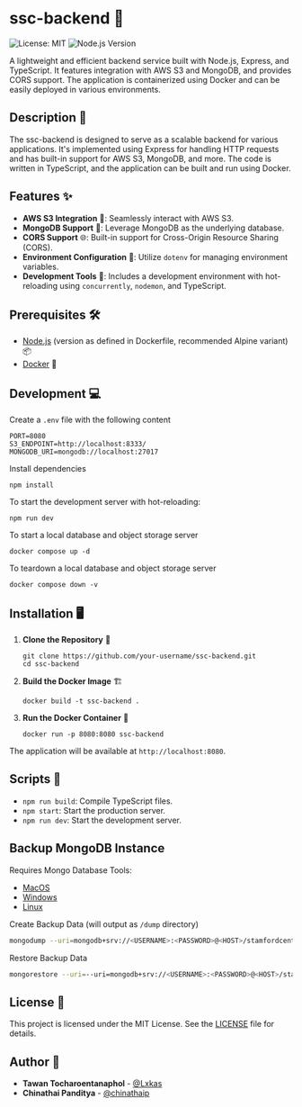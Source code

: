 # ssc-backend 🚀

![License: MIT](https://img.shields.io/badge/License-MIT-blue.svg?style=for-the-badge)
![Node.js Version](https://img.shields.io/badge/node-%3E%3D14.0.0-brightgreen?style=for-the-badge)

A lightweight and efficient backend service built with Node.js, Express, and TypeScript. It features integration with AWS S3 and MongoDB, and provides CORS support. The application is containerized using Docker and can be easily deployed in various environments.

## Description 📝

The ssc-backend is designed to serve as a scalable backend for various applications. It's implemented using Express for handling HTTP requests and has built-in support for AWS S3, MongoDB, and more. The code is written in TypeScript, and the application can be built and run using Docker.

## Features ✨

-   **AWS S3 Integration** 💼: Seamlessly interact with AWS S3.
-   **MongoDB Support** 🍃: Leverage MongoDB as the underlying database.
-   **CORS Support** 🌐: Built-in support for Cross-Origin Resource Sharing (CORS).
-   **Environment Configuration** 🌲: Utilize `dotenv` for managing environment variables.
-   **Development Tools** 🔧: Includes a development environment with hot-reloading using `concurrently`, `nodemon`, and TypeScript.

## Prerequisites 🛠️

-   [Node.js](https://nodejs.org) (version as defined in Dockerfile, recommended Alpine variant) 📦
-   [Docker](https://www.docker.com/) 🐳

## Development 💻

Create a `.env` file with the following content

```
PORT=8080
S3_ENDPOINT=http://localhost:8333/
MONGODB_URI=mongodb://localhost:27017
```

Install dependencies

```
npm install
```

To start the development server with hot-reloading:

```
npm run dev
```

To start a local database and object storage server

```
docker compose up -d
```

To teardown a local database and object storage server

```
docker compose down -v
```

## Installation 🖥️

1. **Clone the Repository** 📂

    ```
    git clone https://github.com/your-username/ssc-backend.git
    cd ssc-backend
    ```

2. **Build the Docker Image** 🏗️

    ```
    docker build -t ssc-backend .
    ```

3. **Run the Docker Container** 🚀
    ```
    docker run -p 8080:8080 ssc-backend
    ```

The application will be available at `http://localhost:8080`.

## Scripts 🧰

-   `npm run build`: Compile TypeScript files.
-   `npm start`: Start the production server.
-   `npm run dev`: Start the development server.

## Backup MongoDB Instance

Requires Mongo Database Tools:

-   [MacOS](https://www.mongodb.com/docs/database-tools/installation/installation-macos/)
-   [Windows](https://www.mongodb.com/docs/database-tools/installation/installation-windows/)
-   [Linux](https://www.mongodb.com/docs/database-tools/installation/installation-linux/)

Create Backup Data (will output as `/dump` directory)

```sh
mongodump --uri=mongodb+srv://<USERNAME>:<PASSWORD>@<HOST>/stamfordcenter
```

Restore Backup Data

```sh
mongorestore --uri=--uri=mongodb+srv://<USERNAME>:<PASSWORD>@<HOST>/stamfordcenter dump/stamfordcenter/
```

## License 📄

This project is licensed under the MIT License. See the [LICENSE](LICENSE) file for details.

## Author 👤

-   **Tawan Tocharoentanaphol** - [@Lxkas](https://github.com/Lxkas)
-   **Chinathai Panditya** - [@chinathaip](https://github.com/chinathaip)
